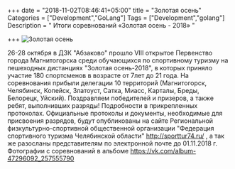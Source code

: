 +++
date = "2018-11-02T08:46:41+05:00"
title = "Золотая осень"
Categories = ["Development","GoLang"]
Tags = ["Development","golang"]
Description = " Итоги соревнований «Золотая осень - 2018» "

+++
![Золотая осень](/images/2018/ZO.JPG)

26-28 октября в ДЗК "Абзаково" прошло VIII открытое Первенство города Магнитогорска 
среди обучающихся по спортивному туризму на пешеходных дистанциях "Золотая осень-2018", 
в которых приняло участие 180 спортсменов в возрасте от 7лет до 21 года. 
На соревнования прибыли делегации 10 территорий (Магнитогорск, Челябинск, Копейск, Златоуст,
Сатка, Миасс, Карталы, Бреды, Белорецк, Уйский). 
Поздравляем победителей и призеров, а также ребят, выполнивших разряды! 
Подробности в прикрепленных протоколах. Официальные протоколы и документы, 
необходимые для присвоения разрядов, будут опубликованы на сайте 
Региональной физкультурно-спортивной общественной организации 
"Федерация спортивного туризма Челябинской области"
 http://sporttur74.ru/ , а так же разосланы представителям по электронной почте до 01.11.2018 г.
Фотографии с соревнований в альбоме https://vk.com/album-47296092_257555790

<!--more-->